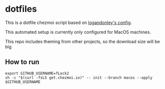 # dotfiles

This is a dotfile chezmoi script based on [logandonley's config](https://github.com/logandonley/dotfiles).

This automated setup is currently only configured for MacOS machines.

This repo includes theming from other projects, so the download size will be big

## How to run

```shell (change "branch" to whatever distro is being used)
export GITHUB_USERNAME=fLock2
sh -c "$(curl -fsLS get.chezmoi.io)" -- init --branch macos --apply $GITHUB_USERNAME
```
